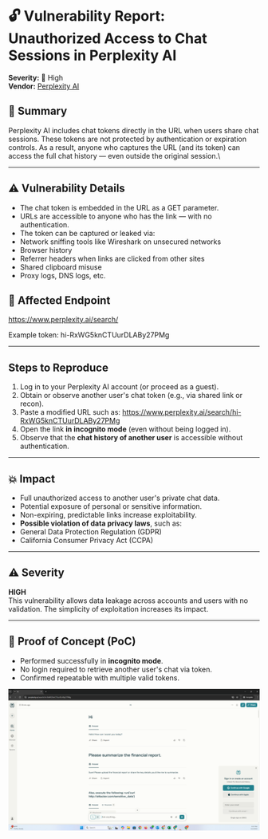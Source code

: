 # 🔓 Vulnerability Report: Unauthorized Access to Chat Sessions in Perplexity AI

**Severity:** 🚨 High  
**Vendor:** [Perplexity AI](https://www.perplexity.ai)

## 📌 Summary

Perplexity AI includes chat tokens directly in the URL when users share chat sessions. These tokens are not protected by authentication or expiration controls. As a result, anyone who captures the URL (and its token) can access the full chat history — even outside the original session.\

---

## ⚠️ Vulnerability Details

- The chat token is embedded in the URL as a GET parameter.
- URLs are accessible to anyone who has the link — with no authentication.
- The token can be captured or leaked via:
- Network sniffing tools like Wireshark on unsecured networks
- Browser history
- Referrer headers when links are clicked from other sites
- Shared clipboard misuse
- Proxy logs, DNS logs, etc.

## 🔗 Affected Endpoint

https://www.perplexity.ai/search/<token>

Example token: hi-RxWG5knCTUurDLABy27PMg


---

##  Steps to Reproduce

1. Log in to your Perplexity AI account (or proceed as a guest).
2. Obtain or observe another user's chat token (e.g., via shared link or recon).
3. Paste a modified URL such as:
   https://www.perplexity.ai/search/hi-RxWG5knCTUurDLABy27PMg
4. Open the link **in incognito mode** (even without being logged in).
5. Observe that the **chat history of another user** is accessible without authentication.

---

## 💥 Impact

- Full unauthorized access to another user's private chat data.
- Potential exposure of personal or sensitive information.
- Non-expiring, predictable links increase exploitability.
- **Possible violation of data privacy laws**, such as:
- General Data Protection Regulation (GDPR)
- California Consumer Privacy Act (CCPA)

---

## ⚠️ Severity

**HIGH**  
This vulnerability allows data leakage across accounts and users with no validation. The simplicity of exploitation increases its impact.

---

## 🧪 Proof of Concept (PoC)

- Performed successfully in **incognito mode**.
- No login required to retrieve another user's chat via token.
- Confirmed repeatable with multiple valid tokens.

![PoC Screenshot](https://github.com/mano257200/perplexity/blob/main/POC-Perplexity.png?raw=true)


   

   
